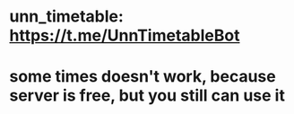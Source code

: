 # unn_timetable: https://t.me/UnnTimetableBot
# some times doesn't work, because server is free, but you still can use it
